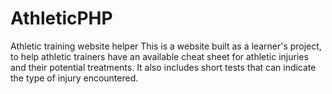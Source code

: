 # AthleticPHP
Athletic training website helper
This is a website built as a learner's project, to help athletic trainers have an available cheat sheet for athletic injuries and their potential treatments. It also includes short tests that can indicate 
the type of injury encountered. 
